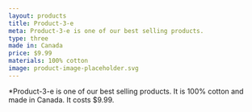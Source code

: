```yaml
---
layout: products
title: Product-3-e
meta: Product-3-e is one of our best selling products.
type: three
made in: Canada
price: $9.99
materials: 100% cotton
image: product-image-placeholder.svg
---
```


*Product-3-e is one of our best selling products. It is 100% cotton and made in Canada. It costs $9.99.
